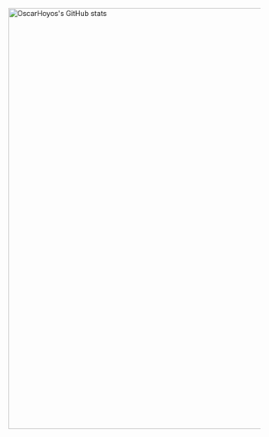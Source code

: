 <a href="https://quine.sh/profile/OscarHoyos"><img src="https://stats.quine.sh/OscarHoyos/github" alt="OscarHoyos's GitHub stats" width="840px"></a>
